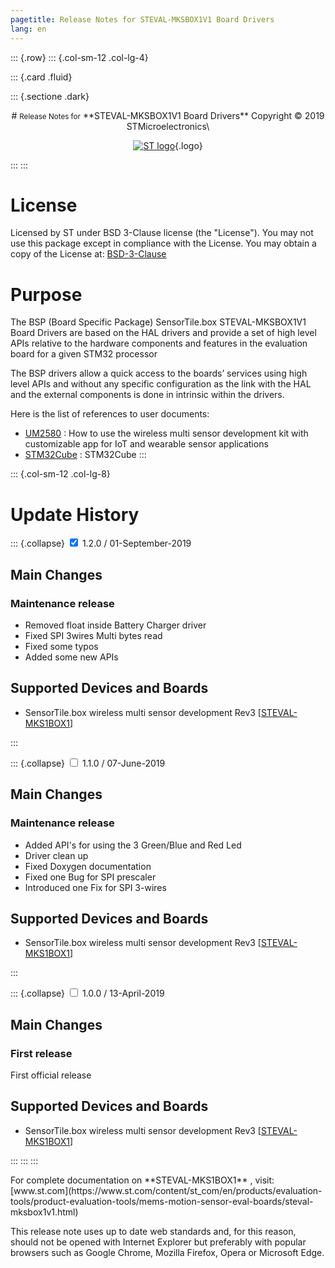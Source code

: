 ```yaml
---
pagetitle: Release Notes for STEVAL-MKSBOX1V1 Board Drivers 
lang: en
---
```


::: {.row}
::: {.col-sm-12 .col-lg-4}

::: {.card .fluid}

::: {.sectione .dark}
<center>
# <small>Release Notes for</small> **STEVAL-MKSBOX1V1 Board Drivers**
Copyright &copy; 2019  STMicroelectronics\
    
[![ST logo](../../../_htmresc/st_logo.png)](https://www.st.com){.logo}
</center>
:::
:::

# License

Licensed by ST under BSD 3-Clause license (the "License"). You may not use this package except in compliance with the License. You may obtain a copy of the License at: [BSD-3-Clause](https://opensource.org/licenses/BSD-3-Clause)

# Purpose

The BSP (Board Specific Package) SensorTile.box STEVAL-MKSBOX1V1 Board Drivers are based on the HAL drivers and provide a set of high level APIs relative to the hardware components and features in the evaluation board for a given STM32 processor

The BSP drivers allow a quick access to the boards’ services using high level APIs and without any specific configuration as the link with the HAL and the external components is done in intrinsic within the drivers. 

Here is the list of references to user documents:

- [UM2580](https://www.st.com/content/st_com/en/products/evaluation-tools/product-evaluation-tools/mems-motion-sensor-eval-boards/steval-mksbox1v1.html) : How to use the wireless multi sensor development kit with customizable app for IoT and wearable sensor applications
- [STM32Cube](http://www.st.com/stm32cube) : STM32Cube
:::

::: {.col-sm-12 .col-lg-8}
# Update History

::: {.collapse}
<input type="checkbox" id="collapse-section3" checked aria-hidden="true">
<label for="collapse-section3" aria-hidden="true">1.2.0 / 01-September-2019</label>
<div>

## Main Changes

### Maintenance release

- Removed float inside Battery Charger driver
- Fixed SPI 3wires Multi bytes read
- Fixed some typos
- Added some new APIs

## Supported Devices and Boards

- SensorTile.box wireless multi sensor development Rev3 \[[STEVAL-MKS1BOX1](https://www.st.com/content/st_com/en/products/evaluation-tools/product-evaluation-tools/mems-motion-sensor-eval-boards/steval-mksbox1v1.html)\]

</div>
:::

::: {.collapse}
<input type="checkbox" id="collapse-section2" aria-hidden="true">
<label for="collapse-section2" aria-hidden="true">1.1.0 / 07-June-2019</label>
<div>

## Main Changes

### Maintenance release

- Added API's for using the 3 Green/Blue and Red Led
- Driver clean up
- Fixed Doxygen documentation
- Fixed one Bug for SPI prescaler
- Introduced one Fix for SPI 3-wires

## Supported Devices and Boards

- SensorTile.box wireless multi sensor development Rev3 \[[STEVAL-MKS1BOX1](https://www.st.com/content/st_com/en/products/evaluation-tools/product-evaluation-tools/mems-motion-sensor-eval-boards/steval-mksbox1v1.html)\]

</div>
:::

::: {.collapse}
<input type="checkbox" id="collapse-section1" aria-hidden="true">
<label for="collapse-section1" aria-hidden="true">1.0.0 / 13-April-2019</label>
<div>

## Main Changes

### First release 

First official release

## Supported Devices and Boards

- SensorTile.box wireless multi sensor development Rev3 \[[STEVAL-MKS1BOX1](https://www.st.com/content/st_com/en/products/evaluation-tools/product-evaluation-tools/mems-motion-sensor-eval-boards/steval-mksbox1v1.html)\]

</div>

:::
:::
:::

<footer class="sticky">
For complete documentation on **STEVAL-MKS1BOX1** ,
visit: [www.st.com](https://www.st.com/content/st_com/en/products/evaluation-tools/product-evaluation-tools/mems-motion-sensor-eval-boards/steval-mksbox1v1.html)

This release note uses up to date web standards and, for this reason, should not
be opened with Internet Explorer but preferably with popular browsers such as
Google Chrome, Mozilla Firefox, Opera or Microsoft Edge.
</footer>
